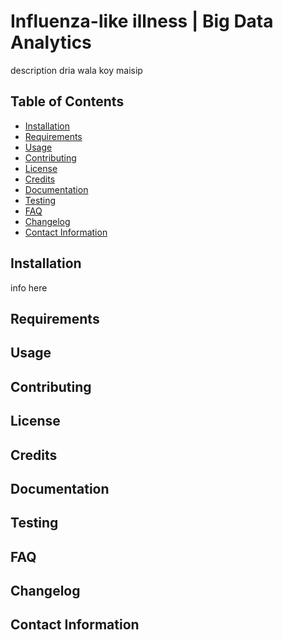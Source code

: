 # Influenza-like illness | Big Data Analytics

description dria wala koy maisip

## Table of Contents

- [Installation](#installation)
- [Requirements](#requirements)
- [Usage](#usage)
- [Contributing](#contributing)
- [License](#license)
- [Credits](#credits)
- [Documentation](#documentation)
- [Testing](#testing)
- [FAQ](#faq)
- [Changelog](#changelog)
- [Contact Information](#contact-information)

## Installation
info here
## Requirements
## Usage
## Contributing
## License
## Credits
## Documentation
## Testing
## FAQ
## Changelog
## Contact Information
